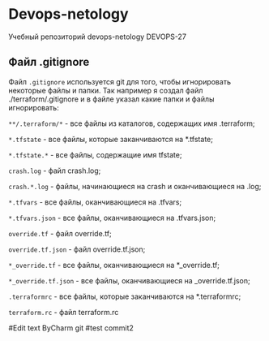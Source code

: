 # Devops-netology
Учебный репозиторий devops-netology DEVOPS-27

## Файл .gitignore
Файл `.gitignore` используется git для того, чтобы игнорировать некоторые файлы и папки.
Так например я создал файл ./terraform/.gitignore и в файле указал какие папки и файлы игнорировать:

`**/.terraform/*` - все файлы из каталогов, содержащих имя .terraform; 

`*.tfstate` - все файлы, которые заканчиваются на *.tfstate;

`*.tfstate.*` - все файлы, содержащие имя tfstate;

`crash.log` - файл crash.log;

`crash.*.log` - файлы, начинающиеся на crash и оканчивающиеся на .log;

`*.tfvars` - все файлы, оканчивающиеся на .tfvars;

`*.tfvars.json` - все файлы, оканчивающиеся на .tfvars.json;

`override.tf` - файл override.tf;

`override.tf.json` - файл override.tf.json;

`*_override.tf` - все файлы, оканчивающиеся на *_override.tf;

`*_override.tf.json` - все файлы, оканчивающиеся на _override.tf.json;

`.terraformrc` - все файлы, которые заканчиваются на *.terraformrc;

`terraform.rc` - файл terraform.rc

#Edit text ByCharm git
#test commit2
